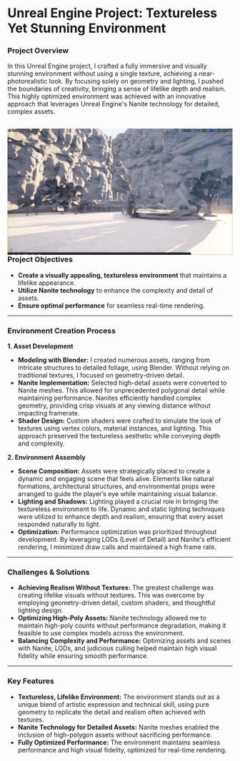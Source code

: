 # Unreal Engine Project: Textureless Yet Stunning Environment

### Project Overview

In this Unreal Engine project, I crafted a fully immersive and visually stunning environment without using a single texture, achieving a near-photorealistic look. By focusing solely on geometry and lighting, I pushed the boundaries of creativity, bringing a sense of lifelike depth and realism. This highly optimized environment was achieved with an innovative approach that leverages Unreal Engine's Nanite technology for detailed, complex assets.

<picture> <img align="right" src="https://github.com/XxAlonexX/Membership-Page/blob/main/images/Screenshot(202).jpeg?raw=true"></picture>
---

### Project Objectives

- **Create a visually appealing, textureless environment** that maintains a lifelike appearance.
- **Utilize Nanite technology** to enhance the complexity and detail of assets.
- **Ensure optimal performance** for seamless real-time rendering.

---

### Environment Creation Process

**1. Asset Development**  
- **Modeling with Blender:** I created numerous assets, ranging from intricate structures to detailed foliage, using Blender. Without relying on traditional textures, I focused on geometry-driven detail.  
- **Nanite Implementation:** Selected high-detail assets were converted to Nanite meshes. This allowed for unprecedented polygonal detail while maintaining performance. Nanites efficiently handled complex geometry, providing crisp visuals at any viewing distance without impacting framerate.  
- **Shader Design:** Custom shaders were crafted to simulate the look of textures using vertex colors, material instances, and lighting. This approach preserved the textureless aesthetic while conveying depth and complexity.

**2. Environment Assembly**  
- **Scene Composition:** Assets were strategically placed to create a dynamic and engaging scene that feels alive. Elements like natural formations, architectural structures, and environmental props were arranged to guide the player’s eye while maintaining visual balance.  
- **Lighting and Shadows:** Lighting played a crucial role in bringing the textureless environment to life. Dynamic and static lighting techniques were utilized to enhance depth and realism, ensuring that every asset responded naturally to light.  
- **Optimization:** Performance optimization was prioritized throughout development. By leveraging LODs (Level of Detail) and Nanite's efficient rendering, I minimized draw calls and maintained a high frame rate.

---

### Challenges & Solutions

- **Achieving Realism Without Textures:** The greatest challenge was creating lifelike visuals without textures. This was overcome by employing geometry-driven detail, custom shaders, and thoughtful lighting design.  
- **Optimizing High-Poly Assets:** Nanite technology allowed me to maintain high-poly counts without performance degradation, making it feasible to use complex models across the environment.  
- **Balancing Complexity and Performance:** Optimizing assets and scenes with Nanite, LODs, and judicious culling helped maintain high visual fidelity while ensuring smooth performance.

---

### Key Features

- **Textureless, Lifelike Environment:** The environment stands out as a unique blend of artistic expression and technical skill, using pure geometry to replicate the detail and realism often achieved with textures.  
- **Nanite Technology for Detailed Assets:** Nanite meshes enabled the inclusion of high-polygon assets without sacrificing performance.  
- **Fully Optimized Performance:** The environment maintains seamless performance and high visual fidelity, optimized for real-time rendering.
